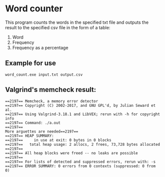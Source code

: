 # Word counter

This program counts the words in the specified txt file and outputs the result to the specified csv file in the form of a table:
1) Word
2) Frequency
3) Frequency as a percentage

## Example for use

`word_count.exe input.txt output.csv`


## Valgrind's memcheck result:

    ==2197== Memcheck, a memory error detector
    ==2197== Copyright (C) 2002-2017, and GNU GPL'd, by Julian Seward et al.
    ==2197== Using Valgrind-3.18.1 and LibVEX; rerun with -h for copyright info
    ==2197== Command: ./a.out
    ==2197==
    More arguettes are needed==2197== 
    ==2197== HEAP SUMMARY:
    ==2197==     in use at exit: 0 bytes in 0 blocks
    ==2197==   total heap usage: 2 allocs, 2 frees, 73,728 bytes allocated
    ==2197==
    ==2197== All heap blocks were freed -- no leaks are possible
    ==2197==
    ==2197== For lists of detected and suppressed errors, rerun with: -s
    ==2197== ERROR SUMMARY: 0 errors from 0 contexts (suppressed: 0 from 0)
